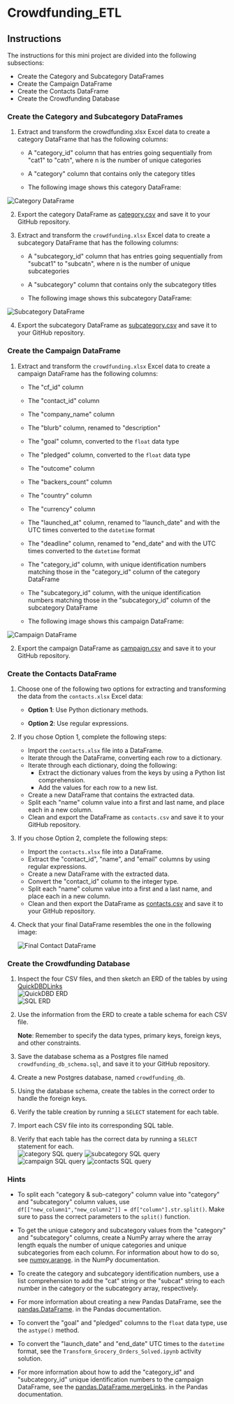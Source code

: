 # Crowdfunding_ETL
## Instructions
The instructions for this mini project are divided into the following subsections:
- Create the Category and Subcategory DataFrames
- Create the Campaign DataFrame
- Create the Contacts DataFrame
- Create the Crowdfunding Database
### Create the Category and Subcategory DataFrames  
1. Extract and transform the crowdfunding.xlsx Excel data to create a category DataFrame that has the following columns:
    - A "category_id" column that has entries going sequentially from "cat1" to "catn", where n is the number of unique categories

    - A "category" column that contains only the category titles

    - The following image shows this category DataFrame:

![Category DataFrame](./Images/Category_DF.png)

2. Export the category DataFrame as [category.csv](./CSVs/category.csv) and save it to your GitHub repository.

3. Extract and transform the `crowdfunding.xlsx` Excel data to create a subcategory DataFrame that has the following columns:

    - A "subcategory_id" column that has entries going sequentially from "subcat1" to "subcatn", where n is the number of unique subcategories

    - A "subcategory" column that contains only the subcategory titles

    - The following image shows this subcategory DataFrame:

![Subcategory DataFrame](./Images/Subcategory_DF.png)

4. Export the subcategory DataFrame as [subcategory.csv](./CSVs/subcategory.csv) and save it to your GitHub repository.

### Create the Campaign DataFrame
1. Extract and transform the `crowdfunding.xlsx` Excel data to create a campaign DataFrame has the following columns:

    - The "cf_id" column

    - The "contact_id" column

    - The "company_name" column

    - The "blurb" column, renamed to "description"

    - The "goal" column, converted to the `float` data type

    - The "pledged" column, converted to the `float` data type

    - The "outcome" column

    - The "backers_count" column

    - The "country" column

    - The "currency" column

    - The "launched_at" column, renamed to "launch_date" and with the UTC times converted to the `datetime` format

    - The "deadline" column, renamed to "end_date" and with the UTC times converted to the `datetime` format

    - The "category_id" column, with unique identification numbers matching those in the "category_id" column of the category DataFrame

    - The "subcategory_id" column, with the unique identification numbers matching those in the "subcategory_id" column of the subcategory DataFrame

    - The following image shows this campaign DataFrame:

![Campaign DataFrame](./Images/Campaign_DF.png)

2. Export the campaign DataFrame as [campaign.csv](./CSVs/campaign.csv) and save it to your GitHub repository.

### Create the Contacts DataFrame
1. Choose one of the following two options for extracting and transforming the data from the `contacts.xlsx` Excel data:

    - **Option 1**: Use Python dictionary methods.

    - **Option 2**: Use regular expressions.

2. If you chose Option 1, complete the following steps:

    - Import the `contacts.xlsx` file into a DataFrame.
    - Iterate through the DataFrame, converting each row to a dictionary.
    - Iterate through each dictionary, doing the following:
        - Extract the dictionary values from the keys by using a Python list comprehension.
        - Add the values for each row to a new list.
    - Create a new DataFrame that contains the extracted data.
    - Split each "name" column value into a first and last name, and place each in a new column.
    - Clean and export the DataFrame as `contacts.csv` and save it to your GitHub repository.
3. If you chose Option 2, complete the following steps:

    - Import the `contacts.xlsx` file into a DataFrame.
    - Extract the "contact_id", "name", and "email" columns by using regular expressions.
    - Create a new DataFrame with the extracted data.
    - Convert the "contact_id" column to the integer type.
    - Split each "name" column value into a first and a last name, and place each in a new column.
    - Clean and then export the DataFrame as [contacts.csv](./CSVs/contacts.csv) and save it to your GitHub repository.
4. Check that your final DataFrame resembles the one in the following image:

    ![Final Contact DataFrame](./Images/Contacts_DF.png)

### Create the Crowdfunding Database
1. Inspect the four CSV files, and then sketch an ERD of the tables by using [QuickDBDLinks](https://www.quickdatabasediagrams.com/)  
![QuickDBD ERD](./Images/QuickDBD_ERD.png)  
![SQL ERD](./Images/SQL_ERD.png)

2. Use the information from the ERD to create a table schema for each CSV file.

    **Note**: Remember to specify the data types, primary keys, foreign keys, and other constraints.

3. Save the database schema as a Postgres file named `crowdfunding_db_schema.sql`, and save it to your GitHub repository.

4. Create a new Postgres database, named `crowdfunding_db`.

5. Using the database schema, create the tables in the correct order to handle the foreign keys.

6. Verify the table creation by running a `SELECT` statement for each table.  

7. Import each CSV file into its corresponding SQL table.

8. Verify that each table has the correct data by running a `SELECT` statement for each.  
![category SQL query](./Images/Category.png)
![subcategory SQL query](./Images/Subcategory.png)
![campaign SQL query](./Images/Campaign.png)
![contacts SQL query](./Images/Contacts.png)

### Hints
-   To split each "category & sub-category" column value into "category" and "subcategory" column values, use` df[["new_column1","new_column2"]] = df["column"].str.split()`. Make sure to pass the correct parameters to the `split()` function.

-   To get the unique category and subcategory values from the "category" and "subcategory" columns, create a NumPy array where the array length equals the number of unique categories and unique subcategories from each column. For information about how to do so, see [numpy.arange](https://numpy.org/doc/stable/reference/generated/numpy.arange.html). in the NumPy documentation.

-   To create the category and subcategory identification numbers, use a list comprehension to add the "cat" string or the "subcat" string to each number in the category or the subcategory array, respectively.

-   For more information about creating a new Pandas DataFrame, see the [pandas.DataFrame](https://pandas.pydata.org/docs/reference/api/pandas.DataFrame.html). in the Pandas documentation.

-   To convert the "goal" and "pledged" columns to the `float` data type, use the `astype()` method.

-   To convert the "launch_date" and "end_date" UTC times to the `datetime` format, see the `Transform_Grocery_Orders_Solved.ipynb` activity solution.

-   For more information about how to add the "category_id" and "subcategory_id" unique identification numbers to the campaign DataFrame, see the [pandas.DataFrame.mergeLinks](https://pandas.pydata.org/docs/reference/api/pandas.DataFrame.merge.html). in the Pandas documentation.
